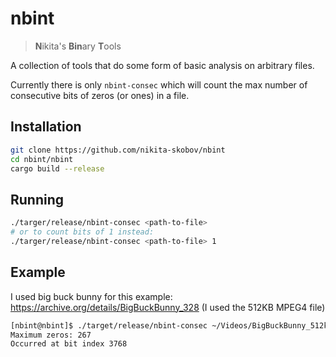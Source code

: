 # nbint

> **N**ikita's **Bin**ary **T**ools

A collection of tools that do some form of basic analysis on arbitrary files.

Currently there is only `nbint-consec` which will count the max number of consecutive bits of zeros (or ones) in a file.

## Installation

```sh
git clone https://github.com/nikita-skobov/nbint
cd nbint/nbint
cargo build --release
```

## Running

```sh
./targer/release/nbint-consec <path-to-file>
# or to count bits of 1 instead:
./targer/release/nbint-consec <path-to-file> 1
```


## Example

I used big buck bunny for this example: https://archive.org/details/BigBuckBunny_328 (I used the 512KB MPEG4 file)

```sh
[nbint@nbint]$ ./target/release/nbint-consec ~/Videos/BigBuckBunny_512kb.mp4
Maximum zeros: 267
Occurred at bit index 3768
```
